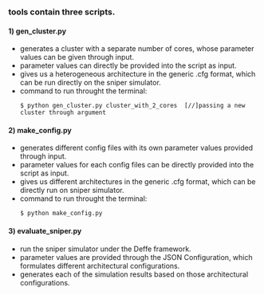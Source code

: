### tools contain three scripts.

#### 1) gen_cluster.py
   * generates a cluster with a separate number of cores, whose parameter values can be given through input.
   * parameter values can directly be provided into the script as input.
   * gives us a heterogeneous architecture in the generic .cfg format, which can be run directly on the sniper simulator.
   * command to run throught the terminal:
      ```
      $ python gen_cluster.py cluster_with_2_cores  [//]passing a new cluster through argument      
      ```
      
      
#### 2) make_config.py
   * generates different config files with its own parameter values provided through input.
   * parameter values for each config files can be directly provided into the script as input.
   * gives us different architectures in the generic .cfg format, which can be directly run on sniper simulator.  
   * command to run throught the terminal:
      ```
      $ python make_config.py
      ```
   
   
#### 3) evaluate_sniper.py
   * run the sniper simulator under the Deffe framework.
   * parameter values are provided through the JSON Configuration, which formulates different architectural configurations.
   * generates each of the simulation results based on those architectural configurations.

